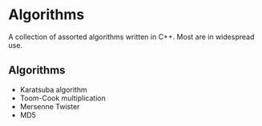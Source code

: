 Algorithms
==========

A collection of assorted algorithms written in C++. Most are in widespread use.

Algorithms
----------
- Karatsuba algorithm
- Toom-Cook multiplication
- Mersenne Twister
- MD5




